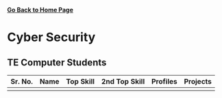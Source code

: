 **[Go Back to Home Page](../../)**

# Cyber Security

## TE Computer Students

| Sr. No. | Name | Top Skill | 2nd Top Skill | Profiles | Projects |
| --- | ---| --- | --- | --- | --- |
|  |  |  |  |  |  |


